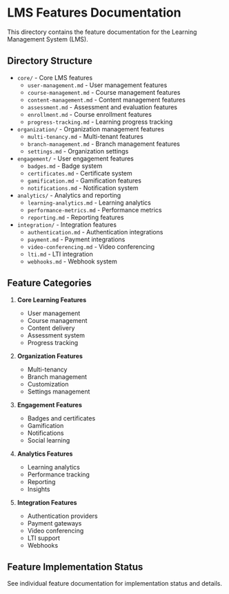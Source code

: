 # LMS Features Documentation

This directory contains the feature documentation for the Learning Management System (LMS).

## Directory Structure

- `core/` - Core LMS features
  - `user-management.md` - User management features
  - `course-management.md` - Course management features
  - `content-management.md` - Content management features
  - `assessment.md` - Assessment and evaluation features
  - `enrollment.md` - Course enrollment features
  - `progress-tracking.md` - Learning progress tracking
- `organization/` - Organization management features
  - `multi-tenancy.md` - Multi-tenant features
  - `branch-management.md` - Branch management features
  - `settings.md` - Organization settings
- `engagement/` - User engagement features
  - `badges.md` - Badge system
  - `certificates.md` - Certificate system
  - `gamification.md` - Gamification features
  - `notifications.md` - Notification system
- `analytics/` - Analytics and reporting
  - `learning-analytics.md` - Learning analytics
  - `performance-metrics.md` - Performance metrics
  - `reporting.md` - Reporting features
- `integration/` - Integration features
  - `authentication.md` - Authentication integrations
  - `payment.md` - Payment integrations
  - `video-conferencing.md` - Video conferencing
  - `lti.md` - LTI integration
  - `webhooks.md` - Webhook system

## Feature Categories

1. **Core Learning Features**
   - User management
   - Course management
   - Content delivery
   - Assessment system
   - Progress tracking

2. **Organization Features**
   - Multi-tenancy
   - Branch management
   - Customization
   - Settings management

3. **Engagement Features**
   - Badges and certificates
   - Gamification
   - Notifications
   - Social learning

4. **Analytics Features**
   - Learning analytics
   - Performance tracking
   - Reporting
   - Insights

5. **Integration Features**
   - Authentication providers
   - Payment gateways
   - Video conferencing
   - LTI support
   - Webhooks

## Feature Implementation Status

See individual feature documentation for implementation status and details.
